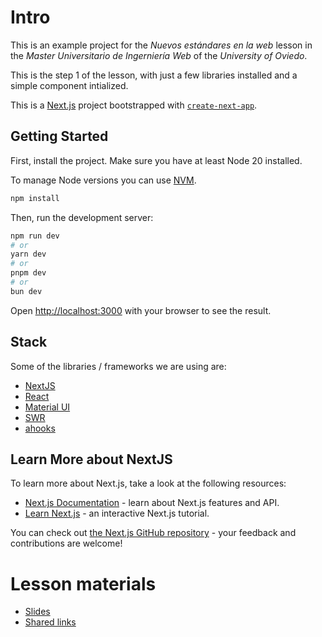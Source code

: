 # Intro

This is an example project for the _Nuevos estándares en la web_ lesson in the _Master Universitario de Ingerniería Web_ of the _University of Oviedo_.

This is the step 1 of the lesson, with just a few libraries installed and a simple component intialized.

This is a [Next.js](https://nextjs.org) project bootstrapped with [`create-next-app`](https://nextjs.org/docs/app/api-reference/cli/create-next-app).

## Getting Started

First, install the project. Make sure you have at least Node 20 installed.

To manage Node versions you can use [NVM](https://nodejs.org/en/download/package-manager).

```bash
npm install
```

Then, run the development server:

```bash
npm run dev
# or
yarn dev
# or
pnpm dev
# or
bun dev
```

Open [http://localhost:3000](http://localhost:3000) with your browser to see the result.

## Stack

Some of the libraries / frameworks we are using are:

- [NextJS]((https://nextjs.org/docs))
- [React](https://react.dev/learn)
- [Material UI](https://mui.com/material-ui/getting-started/)
- [SWR](https://swr.vercel.app/docs/getting-started)
- [ahooks](https://ahooks.js.org/)

## Learn More about NextJS

To learn more about Next.js, take a look at the following resources:

- [Next.js Documentation](https://nextjs.org/docs) - learn about Next.js features and API.
- [Learn Next.js](https://nextjs.org/learn) - an interactive Next.js tutorial.

You can check out [the Next.js GitHub repository](https://github.com/vercel/next.js) - your feedback and contributions are welcome!

# Lesson materials

- [Slides](https://docs.google.com/presentation/d/1W_Z_zYL4zqtGvXJsEkWdXX5BLAsSDvtdQ-x0xyQR5JA/edit?usp=sharing)
- [Shared links](https://docs.google.com/document/d/1euDYZegxtd4gr1ymxbLzJh_OZpH2Cl1KoNy_fxT4rnI/edit?usp=sharing)
